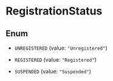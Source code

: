 

# RegistrationStatus

## Enum


* `UNREGISTERED` (value: `"Unregistered"`)

* `REGISTERED` (value: `"Registered"`)

* `SUSPENDED` (value: `"Suspended"`)



